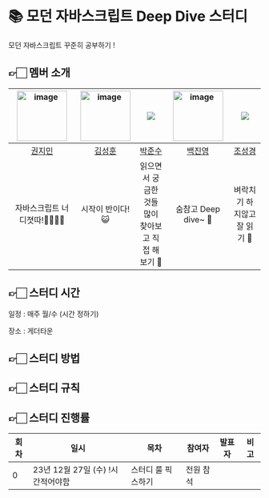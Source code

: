 # 📚 모던 자바스크립트 Deep Dive 스터디
모던 자바스크립트 꾸준히 공부하기 !

## 👉🏻 멤버 소개




|   <img width="100"  alt="image" src="https://github.com/mingzzi96/js-deep-dive-study/assets/134386378/966a5ea2-7d46-4533-ba10-a310ca15c6cb"> | <img width="100" alt="image" src="https://github.com/mingzzi96/js-deep-dive-study/assets/134386378/6615e4f1-9d1e-4f83-866c-9ea9f06d8a2f">  | ![](https://github.com/Tolluset.png?size=100) | <img width="100"  alt="image" src="https://github.com/mingzzi96/js-deep-dive-study/assets/134386378/869efe30-12b0-48cc-a726-e2b0a7bfbec9"> | ![](https://github.com/Tolluset.png?size=100) |
|:------------------------------------------------:|:--------------------------------------------:|:---------------------------------------------:|:--------------------------------------------:|:--------------------------------------------:|
|         [권지민](https://github.com/mingzzi96)         |       [김성훈](https://github.com/huniiiiii)       |      [박준수](https://github.com/Tolluset)       |      [백진영](https://github.com/jinyoung1018)       |      [조성경](https://github.com/sjoleee)       |
|      자바스크립트 너 디졋따!👊🏼👊🏼    |             시작이 반이다! 😺             |      읽으면서 궁금한 것들<br />많이 찾아보고 직접 해보기 🧐       |              숨참고 Deep dive~ 🌊               |              벼락치기 하지않고 잘 읽기 📖               |

## 👉🏻 스터디 시간
일정 : 매주 월/수 (시간 정하기)

장소 : 게더타운

## 👉🏻 스터디 방법

## 👉🏻 스터디 규칙

## 👉🏻 스터디 진행률
| 회차 | 일시                | 목차                | 참여자               | 발표자           | 비고                       |
| ---- |-------------------|-------------------|-------------------|---------------|--------------------------|
| 0    | 23년 12월 27일 (수) !시간적어야함  | 스터디 룰 픽스하기          | 전원 참석       |               ||
